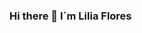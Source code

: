 ### Hi there 👋 I´m Lilia Flores

<!--
**Liliaflores/liliaflores** is a ✨ _special_ ✨ repository because its `README.md` (this file) appears on your GitHub profile.

Here are some ideas to get you started:

- 👀 I’m interested in science ...
- 🌱 I’m currently learning ...
- 👯 I’m looking to collaborate on any project
- 📫 How to reach me: liliaangelica.flores@gmail.com

-->
